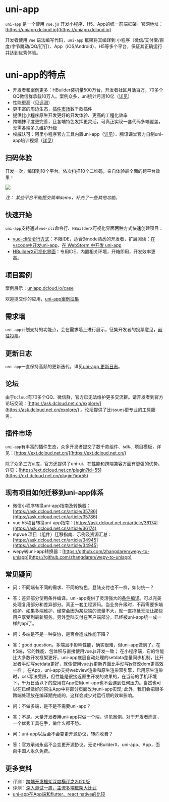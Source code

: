 # uni-app

`uni-app` 是一个使用 `Vue.js` 开发小程序、H5、App的统一前端框架。官网地址：[https://uniapp.dcloud.io](https://uniapp.dcloud.io)

开发者使用 `Vue` 语法编写代码，`uni-app` 框架将其编译到 小程序（微信/支付宝/百度/字节跳动/QQ/钉钉）、App（iOS/Android）、H5等多个平台，保证其正确运行并达到优秀体验。

# uni-app的特点

- 开发者和案例更多：HBuilder装机量500万台，开发者社区月活百万，70多个QQ微信群承载10万人。案例众多，uni统计月活10亿（[详见](https://uniapp.dcloud.io/case)）
- 性能更高（见[评测](https://juejin.im/post/5ca1736af265da30ae314248)）
- 更丰富的周边生态，[插件市场](https://ext.dcloud.net.cn/)数千款插件
- 提供比小程序原生开发更好的开发体验、更高的工程化效率
- 跨端抹平度更完善，且各端特色发挥更灵活，可真正实现一套代码多端覆盖，无需各端多头维护升级
- 权威认可：阿里小程序官方工具内置uni-app（[详见](https://docs.alipay.com/mini/ide/0.70-stable)）、腾讯课堂官方自制uni-app培训视频（[详见](https://ask.dcloud.net.cn/article/35640)）

## 扫码体验

开发一次，编译到10个平台。依次扫描10个二维码，亲自体验最全面的跨平台效果！

<img src="https://img.cdn.aliyun.dcloud.net.cn/uni-app/uni-app-qr-all.jpg"/>

*注： 某些平台不能提交简单demo，补充了一些其他功能。*

## 快速开始

`uni-app`支持通过`vue-cli`命令行、`HBuilderX`可视化界面两种方式快速创建项目：

- [vue-cli命令行方式](https://uniapp.dcloud.io/quickstart?id=_2-通过vue-cli命令行)：不限IDE，适合对node熟悉的开发者，扩展阅读：[在vscode中开发uni-app](https://ask.dcloud.net.cn/article/36286)、[在 WebStorm 中开发 uni-app](https://ask.dcloud.net.cn/article/36307)
- [HBuilderX可视化界面](https://uniapp.dcloud.io/quickstart?id=_1-通过-hbuilderx-可视化界面)：专用IDE，内置相关环境，开箱即用，开发效率更高。

## 项目案例

案例展示：[uniapp.dcloud.io/case](https://uniapp.dcloud.io/case)

欢迎提交你的应用，[uni-app案例征集](https://github.com/dcloudio/uni-app/issues/6)

## 需求墙

`uni-app`计划支持的功能点，会在需求墙上进行展示，征集开发者的投票意见，[前往投票](https://dev.dcloud.net.cn/wish/)。

## 更新日志

`uni-app`一直保持高频的更新迭代，详见[uni-app 更新日志](docs/release.md)。

## 论坛

由于`DCloud`有70多个QQ、微信群，官方已无法维护更多交流群。请开发者到官方论坛交流：[https://ask.dcloud.net.cn/explore/](https://ask.dcloud.net.cn/explore/) 。论坛提供了比issues更专业的工具服务。

## 插件市场

`uni-app`有丰富的插件生态，众多开发者提交了数千款组件、sdk、项目模板，详见：[https://ext.dcloud.net.cn/](https://ext.dcloud.net.cn/)

除了众多三方ui库，官方还提供了uni-ui，在性能和跨端兼容方面有更强的优势。详见：[https://ext.dcloud.net.cn/plugin?id=55](https://ext.dcloud.net.cn/plugin?id=55)

## 现有项目如何迁移到uni-app体系

- 微信小程序转换uni-app指南及转换器：[https://ask.dcloud.net.cn/article/35786](https://ask.dcloud.net.cn/article/35786)
- vue h5项目转换uni-app指南：[https://ask.dcloud.net.cn/article/36174](https://ask.dcloud.net.cn/article/36174)
- mpvue 项目（组件）迁移指南、示例及资源汇总： [https://ask.dcloud.net.cn/article/34945](https://ask.dcloud.net.cn/article/34945)
- wepy转uni-app转换器：[https://github.com/zhangdaren/wepy-to-uniapp](https://github.com/zhangdaren/wepy-to-uniapp)

## 常见疑问

- 问：不同端有不同的需求、不同的特色，登陆支付也不一样，如何统一？
- 答：差异部分使用条件编译。uni-app提供了灵活强大的[条件编译](https://uniapp.dcloud.io/platform)。可以完美处理复用部分和差异部分。真正一套工程源码。当业务升级时，不再需要多端维护。如果多端维护，经常会因为某些端的流量不大，就一直拖延无法让那些用户享受到最新服务。另外登陆支付在客户端部分，已经被uni-app统一成一样的api了。


- 问：多端是不是一种妥协，是否会造成性能下降？
- 答：good question。多端且不影响性能，确实很难，但uni-app做到了。在h5端，它的性能、包体积与直接使用vue.js开发一致； 在小程序端，它的性能比大多数开发框架更好，uni-app底层自动处理的setdata差量同步机制，比开发者手动写setdata更好，就像使用vue.js更新界面比手动写js修改dom更高效一样； 在App，uni-app支持webview渲染和原生渲染双引擎，启用原生渲染时，css写法受限，但性能是很接近原生开发的效果的，在当前的手机环境下，千万日活以下的应用在App使用uni-app也不会遇到任何压力。当然也可以在已经做好的原生App中将部分页面改为uni-app实现; 此外，我们会把很多跨端处理放在编译期完成的，这样会减少对运行期的效率影响。


- 问：不做多端，是不是不需要uni-app？
- 答：不是。大量开发者用uni-app只做一个端，详见[案例](https://uniapp.dcloud.io/case)。对于开发者而言，一个优秀工具在手，做什么都不愁。

- 问：uni-app以后会不会变更开源协议，转向收费？
- 答：官方承诺永远不会变更开源协议。无论HBuilderX、uni-app、App，面向中国人永久免费。

## 更多资料

- 评测：[跨端开发框架深度横评之2020版](https://juejin.im/post/5e8e8d5a6fb9a03c6d3d9f42)
- 评测：[深入测试一周，主流多端框架大比武](https://mp.weixin.qq.com/s/jIDEHfuMnED6HTfNgjsW4w)
- [uni-app在App端和flutter、react native的比较](https://ask.dcloud.net.cn/article/36083)
